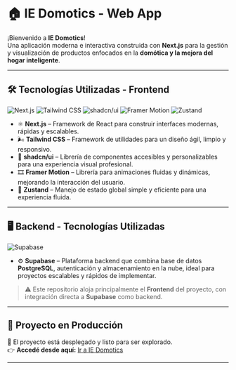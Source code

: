 # 🏠 IE Domotics - Web App

¡Bienvenido a **IE Domotics**!  
Una aplicación moderna e interactiva construida con **Next.js** para la gestión y visualización de productos enfocados en la **domótica y la mejora del hogar inteligente**.

---

## 🛠️ Tecnologías Utilizadas - Frontend

![Next.js](https://img.shields.io/badge/Next.js-000000?style=for-the-badge&logo=nextdotjs&logoColor=white)
![Tailwind CSS](https://img.shields.io/badge/Tailwind_CSS-38B2AC?style=for-the-badge&logo=tailwindcss&logoColor=white)
![shadcn/ui](https://img.shields.io/badge/shadcn%2Fui-000000?style=for-the-badge&logo=shadcnui&logoColor=white)
![Framer Motion](https://img.shields.io/badge/Framer_Motion-EA4C89?style=for-the-badge&logo=framer&logoColor=white)
![Zustand](https://img.shields.io/badge/Zustand-000000?style=for-the-badge&logo=react&logoColor=white)

- ⚛️ **Next.js** – Framework de React para construir interfaces modernas, rápidas y escalables.  
- 🌬️ **Tailwind CSS** – Framework de utilidades para un diseño ágil, limpio y responsivo.  
- 💅 **shadcn/ui** – Librería de componentes accesibles y personalizables para una experiencia visual profesional.  
- 🎞️ **Framer Motion** – Librería para animaciones fluidas y dinámicas, mejorando la interacción del usuario.  
- 🧠 **Zustand** – Manejo de estado global simple y eficiente para una experiencia fluida.

---

## 🖥️ Backend - Tecnologías Utilizadas

![Supabase](https://img.shields.io/badge/Supabase-1C1C1C?style=for-the-badge&logo=supabase&logoColor=3ECF8E)

- ⚙️ **Supabase** – Plataforma backend que combina base de datos **PostgreSQL**, autenticación y almacenamiento en la nube, ideal para proyectos escalables y rápidos de implementar.

> ⚠️ Este repositorio aloja principalmente el **Frontend** del proyecto, con integración directa a **Supabase** como backend.

---

## 🚀 Proyecto en Producción

🎉 El proyecto está desplegado y listo para ser explorado.  
👉 **Accedé desde aquí:** [Ir a IE Domotics](https://ieodomotics.vercel.app/)

---

